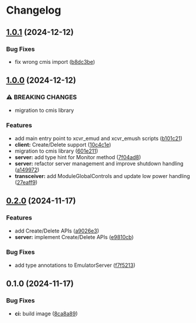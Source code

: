 # Changelog

## [1.0.1](https://github.com/ishidawataru/xcvr-emu/compare/v1.0.0...v1.0.1) (2024-12-12)


### Bug Fixes

* fix wrong cmis import ([b8dc3be](https://github.com/ishidawataru/xcvr-emu/commit/b8dc3bee9872b78908a775b2a10b4380c5535fc2))

## [1.0.0](https://github.com/ishidawataru/xcvr-emu/compare/v0.2.0...v1.0.0) (2024-12-12)


### ⚠ BREAKING CHANGES

* migration to cmis library

### Features

* add main entry point to xcvr_emud and xcvr_emush scripts ([b101c21](https://github.com/ishidawataru/xcvr-emu/commit/b101c21210d1c8eb04d7b4bb75ac5619fbd62adc))
* **client:** Create/Delete support ([10c4c1e](https://github.com/ishidawataru/xcvr-emu/commit/10c4c1ebea9bad504079ba6800bc149253c51e0c))
* migration to cmis library ([601e211](https://github.com/ishidawataru/xcvr-emu/commit/601e2117e6ae40b617b8c586a4dd005451af0a7c))
* **server:** add type hint for Monitor method ([7f04ad8](https://github.com/ishidawataru/xcvr-emu/commit/7f04ad84bcfc7830aa0176f83ca9b02d8f8f23d8))
* **server:** refactor server management and improve shutdown handling ([a149972](https://github.com/ishidawataru/xcvr-emu/commit/a149972a30ce0725dbea0b531205d2dbe2a6a7fd))
* **transceiver:** add ModuleGlobalControls and update low power handling ([27eaff9](https://github.com/ishidawataru/xcvr-emu/commit/27eaff935b09e80608e667e1bc47c71e83ebb1ee))

## [0.2.0](https://github.com/ishidawataru/xcvr-emu/compare/v0.1.0...v0.2.0) (2024-11-17)


### Features

* add Create/Delete APIs ([a9026e3](https://github.com/ishidawataru/xcvr-emu/commit/a9026e3cd834a1d87189cfc76ef0d1338011fc59))
* **server:** implement Create/Delete APIs ([e9810cb](https://github.com/ishidawataru/xcvr-emu/commit/e9810cba27f245d4556fd73c1cc7daf5474a39a3))


### Bug Fixes

* add type annotations to EmulatorServer ([f7f5213](https://github.com/ishidawataru/xcvr-emu/commit/f7f5213bf8b82da1f02029fb98035a1a3336650e))

## 0.1.0 (2024-11-17)


### Bug Fixes

* **ci:** build image ([8ca8a89](https://github.com/ishidawataru/xcvr-emu/commit/8ca8a8987686b308eb244990cec20979c6d45c1e))
